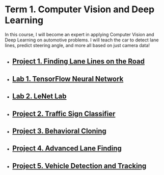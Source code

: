 # Term 1. Computer Vision and Deep Learning

In this course, I will become an expert in applying Computer Vision and Deep Learning on automotive problems. I will teach the car to detect lane lines, predict steering angle, and more all based on just camera data!

* ## [Project 1. Finding Lane Lines on the Road](https://github.com/egillanton/Udacity-SDCND/tree/master/1.%20Computer%20Vision%20and%20Deep%20Learning/P1%20Finding%20Lane%20Lines%20on%20the%20Road)
* ## [Lab 1. TensorFlow Neural Network](https://github.com/egillanton/Udacity-SDCND/tree/master/1.%20Computer%20Vision%20and%20Deep%20Learning/L1%20TensorFlow%20Lab)
* ## [Lab 2. LeNet Lab](https://github.com/egillanton/Udacity-SDCND/tree/master/1.%20Computer%20Vision%20and%20Deep%20Learning/L2%20LeNet%20Lab)
* ## [Project 2. Traffic Sign Classifier](https://github.com/egillanton/Udacity-SDCND/tree/master/1.%20Computer%20Vision%20and%20Deep%20Learning/P2%20Traffic%20Sign%20Classifier)
* ## [Project 3. Behavioral Cloning](#)
* ## [Project 4. Advanced Lane Finding](#)
* ## [Project 5. Vehicle Detection and Tracking](#)